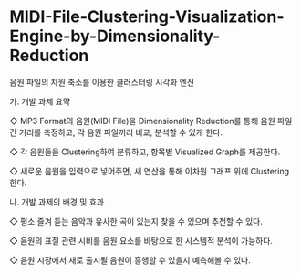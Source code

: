 # MIDI-File-Clustering-Visualization-Engine-by-Dimensionality-Reduction
음원 파일의 차원 축소를 이용한 클러스터링 시각화 엔진

가. 개발 과제 요약

 ◇ MP3 Format의 음원(MIDI File)을 Dimensionality Reduction를 통해 음원 파일 간 거리를 측정하고,  각 음원 파일끼리 비교, 분석할 수 있게 한다.
 
 ◇ 각 음원들을 Clustering하여 분류하고, 항목별 Visualized Graph를 제공한다.
 
 ◇ 새로운 음원을 입력으로 넣어주면, 새 연산을 통해 이차원 그래프 위에 Clustering 한다.

나. 개발 과제의 배경 및 효과

 ◇ 평소 즐겨 듣는 음악과 유사한 곡이 있는지 찾을 수 있으며 추천할 수 있다.
 
 ◇ 음원의 표절 관련 시비를 음원 요소를 바탕으로 한 시스템적 분석이 가능하다.
 
 ◇ 음원 시장에서 새로 출시될 음원이 흥행할 수 있을지 예측해볼 수 있다.

